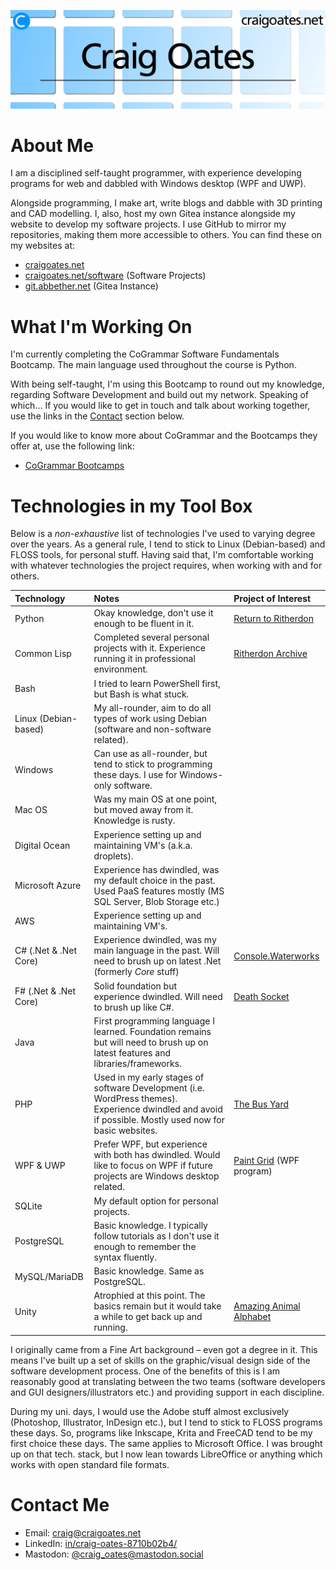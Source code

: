![README banner](assets/github-read-me-banner.png)

# About Me

I am a disciplined self-taught programmer, with experience developing programs
for web and dabbled with Windows desktop (WPF and UWP).

Alongside programming, I make art, write blogs and dabble with 3D printing and
CAD modelling. I, also, host my own Gitea instance alongside my website to
develop my software projects. I use GitHub to mirror my repositories, making
them more accessible to others. You can find these on my websites at:

- [craigoates.net](https://www.craigoates.net)
- [craigoates.net/software](https://www.craigoates.net/software) (Software Projects)
- [git.abbether.net](https://git.abbether.net/craig.oates) (Gitea Instance)

# What I'm Working On

I'm currently completing the CoGrammar Software Fundamentals Bootcamp. The main
language used throughout the course is Python.

With being self-taught, I'm using this Bootcamp to round out my knowledge,
regarding Software Development and build out my network. Speaking of which… If
you would like to get in touch and talk about working together, use the links in
the [Contact](#contact-me) section below.

If you would like to know more about CoGrammar and the Bootcamps they offer at,
use the following link:

- [CoGrammar Bootcamps](https://skills.cogrammar.com/)

# Technologies in my Tool Box

Below is a *non-exhaustive* list of technologies I've used to varying degree
over the years. As a general rule, I tend to stick to Linux (Debian-based) and
FLOSS tools, for personal stuff. Having said that, I'm comfortable working with
whatever technologies the project requires, when working with and for others.

| Technology            | Notes                                                                                                                                                   | Project of Interest                                                                         |
|:----------------------|:--------------------------------------------------------------------------------------------------------------------------------------------------------|:--------------------------------------------------------------------------------------------|
| Python                | Okay knowledge, don't use it enough to be fluent in it.                                                                                                 | [Return to Ritherdon](https://git.abbether.net/return-to-ritherdon)                         |
| Common Lisp           | Completed several personal projects with it. Experience running it in professional environment.                                                         | [Ritherdon Archive](https://git.abbether.net/return-to-ritherdon/ritherdon-archive)         |
| Bash                  | I tried to learn PowerShell first, but Bash is what stuck.                                                                                              |                                                                                             |
| Linux (Debian-based)  | My all-rounder, aim to do all types of work using Debian (software and non-software related).                                                           |                                                                                             |
| Windows               | Can use as all-rounder, but tend to stick to programming these days. I use for Windows-only software.                                                   |                                                                                             |
| Mac OS                | Was my main OS at one point, but moved away from it. Knowledge is rusty.                                                                                |                                                                                             |
| Digital Ocean         | Experience setting up and maintaining VM's (a.k.a. droplets).                                                                                           |                                                                                             |
| Microsoft Azure       | Experience has dwindled, was my default choice in the past. Used PaaS features mostly (MS SQL Server, Blob Storage etc.)                                |                                                                                             |
| AWS                   | Experience setting up and maintaining VM's.                                                                                                             |                                                                                             |
| C# (.Net & .Net Core) | Experience dwindled, was my main language in the past. Will need to brush up on latest .Net (formerly *Core* stuff)                                     | [Console.Waterworks](https://git.abbether.net/craig.oates/console.waterworks)               |
| F# (.Net & .Net Core) | Solid foundation but experience dwindled. Will need to brush up like C#.                                                                                | [Death Socket](https://git.abbether.net/craig.oates/death-socket)                           |
| Java                  | First programming language I learned. Foundation remains but will need to brush up on latest features and libraries/frameworks.                         |                                                                                             |
| PHP                   | Used in my early stages of software Development (i.e. WordPress themes). Experience dwindled and avoid if possible. Mostly used now for basic websites. | [The Bus Yard](https://thebusyard.co.uk/)                                                   |
| WPF & UWP             | Prefer WPF, but experience with both has dwindled. Would like to focus on WPF if future projects are Windows desktop related.                           | [Paint Grid](https://www.craigoates.net/software/view/paint-grid) (WPF program)             |
| SQLite                | My default option for personal projects.                                                                                                                |                                                                                             |
| PostgreSQL            | Basic knowledge. I typically follow tutorials as I don't use it enough to remember the syntax fluently.                                                 |                                                                                             |
| MySQL/MariaDB         | Basic knowledge. Same as PostgreSQL.                                                                                                                    |                                                                                             |
| Unity                 | Atrophied at this point. The basics remain but it would take a while to get back up and running.                                                        | [Amazing Animal Alphabet](https://www.craigoates.net/software/view/amazing-animal-alphabet) |

I originally came from a Fine Art background – even got a degree in it. This
means I've built up a set of skills on the graphic/visual design side of the
software development process. One of the benefits of this is I am reasonably
good at translating between the two teams (software developers and GUI
designers/illustrators etc.) and providing support in each discipline.

During my uni. days, I would use the Adobe stuff almost exclusively (Photoshop,
Illustrator, InDesign etc.), but I tend to stick to FLOSS programs these
days. So, programs like Inkscape, Krita and FreeCAD tend to be my first choice
these days. The same applies to Microsoft Office. I was brought up on that
tech. stack, but I now lean towards LibreOffice or anything which works with
open standard file formats.

# Contact Me

- Email: [craig@craigoates.net](mailto:craig@craigoates.net)
- LinkedIn: [in/craig-oates-8710b02b4/](https://www.linkedin.com/in/craig-oates-8710b02b4/)
- Mastodon: [@craig_oates@mastodon.social](https://mastodon.social/@craig_oates)
